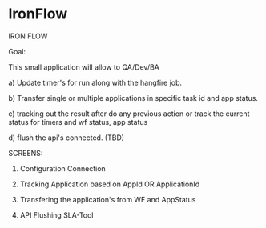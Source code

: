 # IronFlow
IRON FLOW

Goal:

This small application will allow to QA/Dev/BA 

a) Update timer's for run along with the hangfire job.

b) Transfer single or multiple applications in specific task id and app status.

c) tracking out the result after do any previous action or track the current status for timers and wf status, app status

d) flush the api's connected. (TBD)

SCREENS:

1) Configuration Connection

2)  Tracking Application based on AppId OR ApplicationId 

3) Transfering the application's from WF and AppStatus

4) API Flushing
SLA-Tool
